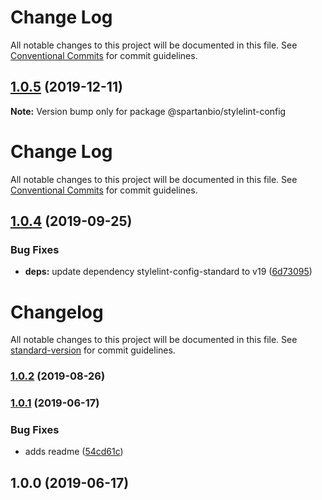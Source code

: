 # Change Log

All notable changes to this project will be documented in this file.
See [Conventional Commits](https://conventionalcommits.org) for commit guidelines.

## [1.0.5](https://gitlab.com/spartanbio-ux/code-styles/compare/@spartanbio/stylelint-config@1.0.4...@spartanbio/stylelint-config@1.0.5) (2019-12-11)

**Note:** Version bump only for package @spartanbio/stylelint-config





# Change Log

All notable changes to this project will be documented in this file. See
[Conventional Commits](https://conventionalcommits.org) for commit guidelines.

## [1.0.4](https://gitlab.com/spartanbio-ux/code-styles/compare/@spartanbio/stylelint-config@1.0.3...@spartanbio/stylelint-config@1.0.4) (2019-09-25)

### Bug Fixes

- **deps:** update dependency stylelint-config-standard to v19
  ([6d73095](https://gitlab.com/spartanbio-ux/code-styles/commit/6d73095))

# Changelog

All notable changes to this project will be documented in this file. See
[standard-version](https://github.com/conventional-changelog/standard-version) for commit
guidelines.

### [1.0.2](https://gitlab.com/spartanbio-ux/stylelint-config/compare/v1.0.1...v1.0.2) (2019-08-26)

### [1.0.1](https://gitlab.com/spartanbio-ux/stylelint-config/compare/v1.0.0...v1.0.1) (2019-06-17)

### Bug Fixes

- adds readme ([54cd61c](https://gitlab.com/spartanbio-ux/stylelint-config/commit/54cd61c))

## 1.0.0 (2019-06-17)

